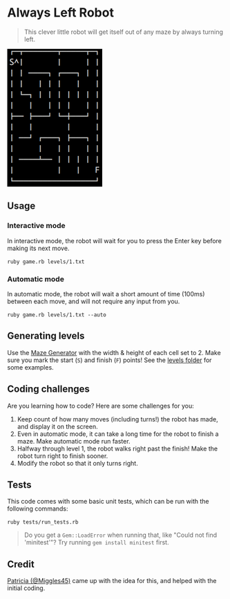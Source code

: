 # Always Left Robot

> This clever little robot will get itself out of any maze by always turning left.

![](always-left-robot.gif)

## Usage

### Interactive mode

In interactive mode, the robot will wait for you to press the Enter key before making its next move.

```
ruby game.rb levels/1.txt
```

### Automatic mode

In automatic mode, the robot will wait a short amount of time (100ms) between each move, and will not require any input from you.

```
ruby game.rb levels/1.txt --auto
```

## Generating levels

Use the [Maze Generator](http://www.delorie.com/game-room/mazes/genmaze.cgi) with the width & height of each cell set to 2. Make sure you mark the start (`S`) and finish (`F`) points! See the [levels folder](https://github.com/wildlyinaccurate/always-left-robot/tree/master/levels) for some examples.

## Coding challenges

Are you learning how to code? Here are some challenges for you:

1. Keep count of how many moves (including turns!) the robot has made, and display it on the screen.
2. Even in automatic mode, it can take a long time for the robot to finish a maze. Make automatic mode run faster.
3. Halfway through level 1, the robot walks right past the finish! Make the robot turn right to finish sooner.
4. Modify the robot so that it only turns right.

## Tests

This code comes with some basic unit tests, which can be run with the following commands:

```
ruby tests/run_tests.rb
```

> Do you get a `Gem::LoadError` when running that, like "Could not find 'minitest'"? Try running `gem install minitest` first.

## Credit

[Patricia (@Miggles45)](https://github.com/Miggles45) came up with the idea for this, and helped with the initial coding.
